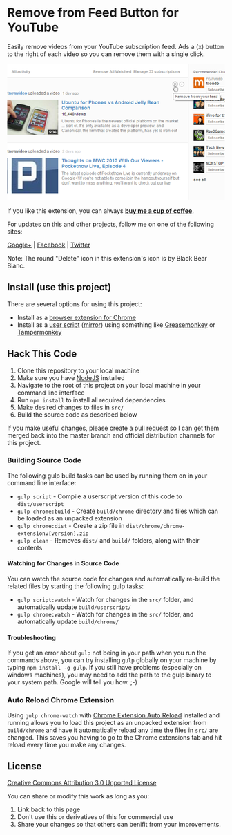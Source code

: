 # Remove from Feed Button for YouTube

Easily remove videos from your YouTube subscription feed. Ads a (x) button to the right of each video so you can remove them with a single click.

![screen shot](https://github.com/JeromeDane/YouTube-Remove-From-Feed-Button/blob/master/screenshots/screenshot-640x400.png?raw=true)

If you like this extension, you can always **[buy me a cup of coffee](https://www.paypal.com/cgi-bin/webscr?cmd=_s-xclick&hosted_button_id=KF2QJ87Q37PFJ)**.

For updates on this and other projects, follow me on one of the following sites:

[Google+](https://plus.google.com/107905455800180378660/posts) |
[Facebook](https://www.facebook.com/Dane.Jerome) |
[Twitter](https://twitter.com/JeromeDane)

Note: The round "Delete" icon in this extension's icon is by Black Bear Blanc.

## Install (use this project)

There are several options for using this project:

* Install as a [browser extension for Chrome](https://chrome.google.com/webstore/detail/remove-from-feed-button-f/ogclfblkiagkkfpdbbbphchgfkieecml)
* Install as a [user script](https://greasyfork.org/en/scripts/13182-remove-from-feed-button-for-youtube) ([mirror](https://openuserjs.org/scripts/JeromeD/Remove_from_Feed_Button_for_YouTube)) using something like [Greasemonkey](https://addons.mozilla.org/en-us/firefox/addon/greasemonkey/) or [Tampermonkey](https://chrome.google.com/webstore/detail/tampermonkey/dhdgffkkebhmkfjojejmpbldmpobfkfo?)

## Hack This Code

1. Clone this repository to your local machine
2. Make sure you have [NodeJS](https://nodejs.org) installed
3. Navigate to the root of this project on your local machine in your command line interface
4. Run `npm install` to install all required dependencies
5. Make desired changes to files in `src/`
6. Build the source code as described below

If you make useful changes, please create a pull request so I can get them merged back into the master branch and official distribution channels for this project.

### Building Source Code

The following gulp build tasks can be used by running them on in your command line interface:

* `gulp script` - Compile a userscript version of this code to `dist/userscript`
* `gulp chrome:build` - Create `build/chrome` directory and files which can be loaded as an unpacked extension
* `gulp chrome:dist` - Create a zip file in `dist/chrome/chrome-extensionv[version].zip`
* `gulp clean` - Removes `dist/` and `build/` folders, along with their contents

#### Watching for Changes in Source Code

You can watch the source code for changes and automatically re-build the related files by starting the following gulp tasks:

* `gulp script:watch` - Watch for changes in the `src/` folder, and automatically update `build/userscript/`
* `gulp chrome:watch` - Watch for changes in the `src/` folder, and automatically update `build/chrome/`

#### Troubleshooting

If you get an error about `gulp` not being in your path when you run the commands above, you can try installing `gulp` globally on your machine by typing `npm install -g gulp`. If you still have problems (especially on windows machines), you may need to add the path to the gulp binary to your system path. Google will tell you how. ;-)

### Auto Reload Chrome Extension

Using `gulp chrome-watch` with [Chrome Extension Auto Reload](https://github.com/JeromeDane/chrome-extension-auto-reload) installed and running allows you to load this project as an unpacked extension from `build/chrome` and have it automatically reload any time the files in `src/` are changed. This saves you having to go to the Chrome extensions tab and hit reload every time you make any changes.

## License

[Creative Commons Attribution 3.0 Unported License](http://creativecommons.org/licenses/by-nc-sa/3.0/)

You can share or modify this work as long as you:

1. Link back to this page
2. Don't use this or derivatives of this for commercial use
3. Share your changes so that others can benifit from your improvements.
